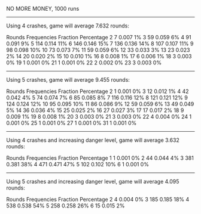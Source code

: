 NO MORE MONEY, 1000 runs

-------------------------------------------------

Using 4 crashes, game will average 7.632 rounds:

Rounds 		Frequencies	Fraction	Percentage
2		7		0.007		1%
3		59		0.059		6%
4		91		0.091		9%
5		114		0.114		11%
6		146		0.146		15%
7		136		0.136		14%
8		107		0.107		11%
9		98		0.098		10%
10		73		0.073		7%
11		59		0.059		6%
12		33		0.033		3%
13		23		0.023		2%
14		20		0.020		2%
15		10		0.010		1%
16		8		0.008		1%
17		6		0.006		1%
18		3		0.003		0%
19		1		0.001		0%
21		1		0.001		0%
22		2		0.002		0%
23		3		0.003		0%

-------------------------------------------------

Using 5 crashes, game will average 9.455 rounds:

Rounds 		Frequencies	Fraction	Percentage
2		1		0.001		0%
3		12		0.012		1%
4		42		0.042		4%
5		74		0.074		7%
6		85		0.085		8%
7		116		0.116		12%
8		121		0.121		12%
9		124		0.124		12%
10		95		0.095		10%
11		86		0.086		9%
12		59		0.059		6%
13		49		0.049		5%
14		36		0.036		4%
15		25		0.025		2%
16		27		0.027		3%
17		17		0.017		2%
18		9		0.009		1%
19		8		0.008		1%
20		3		0.003		0%
21		3		0.003		0%
22		4		0.004		0%
24		1		0.001		0%
25		1		0.001		0%
27		1		0.001		0%
31		1		0.001		0%

-------------------------------------------------

Using 4 crashes and increasing danger level, game will average 3.632 rounds:

Rounds 		Frequencies	Fraction	Percentage
1		1		0.001		0%
2		44		0.044		4%
3		381		0.381		38%
4		471		0.471		47%
5		102		0.102		10%
6		1		0.001		0%

-------------------------------------------------

Using 5 crashes and increasing danger level, game will average 4.095 rounds:

Rounds 		Frequencies	Fraction	Percentage
2		4		0.004		0%
3		185		0.185		18%
4		538		0.538		54%
5		258		0.258		26%
6		15		0.015		2%
